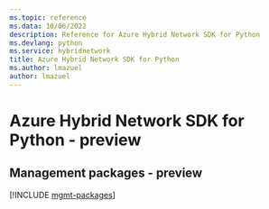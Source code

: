 ```yaml
---
ms.topic: reference
ms.data: 10/06/2022
description: Reference for Azure Hybrid Network SDK for Python
ms.devlang: python
ms.service: hybridnetwork
title: Azure Hybrid Network SDK for Python
ms.author: lmazuel
author: lmazuel
---
```

# Azure Hybrid Network SDK for Python - preview

## Management packages - preview
[!INCLUDE [mgmt-packages](hybrid-network-mgmt-index.md)]
